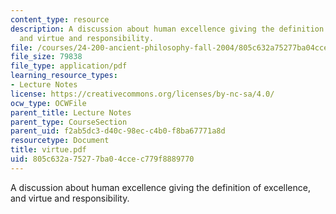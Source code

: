 ```yaml
---
content_type: resource
description: A discussion about human excellence giving the definition of excellence,
  and virtue and responsibility.
file: /courses/24-200-ancient-philosophy-fall-2004/805c632a75277ba04ccec779f8889770_virtue.pdf
file_size: 79838
file_type: application/pdf
learning_resource_types:
- Lecture Notes
license: https://creativecommons.org/licenses/by-nc-sa/4.0/
ocw_type: OCWFile
parent_title: Lecture Notes
parent_type: CourseSection
parent_uid: f2ab5dc3-d40c-98ec-c4b0-f8ba67771a8d
resourcetype: Document
title: virtue.pdf
uid: 805c632a-7527-7ba0-4cce-c779f8889770
---
```

A discussion about human excellence giving the definition of excellence, and virtue and responsibility.